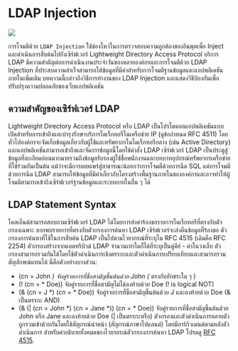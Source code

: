 # LDAP Injection

![](https://dpsvdv74uwwos.cloudfront.net/statics/img/blogposts/ldap-injection.png)

การโจมตีด้วย `LDAP Injection` ใช้ช่องโหว่ในการตรวจสอบความถูกต้องของอินพุตเพื่อ Inject และดำเนินการสืบค้นไปยังเซิร์ฟเวอร์ Lightweight Directory Access Protocol บริการ LDAP มีความสำคัญต่อการดำเนินงานประจำวันของหลายองค์กรและการโจมตีด้วย LDAP Injection ที่ประสบความสำเร็จสามารถให้ข้อมูลที่มีค่าสำหรับการโจมตีฐานข้อมูลและแอปพลิเคชันภายในเพิ่มเติม บทความนี้กล่าวถึงวิธีการทำงานของ LDAP Injection และแสดงวิธีป้องกันเพื่อปรับปรุงความปลอดภัยของเว็บแอปพลิเคชัน

## ความสำคัญของเซิร์ฟเวอร์ LDAP

Lightweight Directory Access Protocol หรือ LDAP เป็นโปรโตคอลแอปพลิเคชันแบบเปิดสำหรับการเข้าถึงและบำรุงรักษาบริการไดเร็กทอรีในเครือข่าย IP (ดูข้อกำหนด RFC 4511) โดยทั่วไปองค์กรจะจัดเก็บข้อมูลเกี่ยวกับผู้ใช้และทรัพยากรในไดเร็กทอรีกลาง (เช่น Active Directory) และแอปพลิเคชันสามารถเข้าถึงและจัดการข้อมูลนี้โดยใช้คำสั่ง LDAP เซิร์ฟเวอร์ LDAP เป็นประตูสู่ข้อมูลที่ละเอียดอ่อนมากมายรวมถึงข้อมูลรับรองผู้ใช้ชื่อพนักงานและบทบาทอุปกรณ์ทรัพยากรเครือข่ายที่ใช้ร่วมกันเป็นต้น แม้ว่าจะมีการเผยแพร่สู่สาธารณะน้อยกว่าการโจมตีด้วยการฉีด SQL แต่การโจมตีด้วยการฉีด LDAP สามารถให้ข้อมูลที่มีค่าเกี่ยวกับโครงสร้างพื้นฐานภายในขององค์กรและอาจทำให้ผู้โจมตีสามารถเข้าถึงเซิร์ฟเวอร์ฐานข้อมูลและระบบภายในอื่น ๆ ได้

## LDAP Statement Syntax

ไคลเอ็นต์สามารถสอบถามเซิร์ฟเวอร์ LDAP ได้โดยการส่งคำร้องขอรายการไดเร็กทอรีที่ตรงกับตัวกรองเฉพาะ หากพบรายการที่ตรงกับตัวกรองการค้นหา LDAP เซิร์ฟเวอร์จะส่งคืนข้อมูลที่ร้องขอ ตัวกรองการค้นหาที่ใช้ในการสืบค้น LDAP เป็นไปตามไวยากรณ์ที่ระบุใน RFC 4515 (เดิมคือ RFC 2254) ตัวกรองสร้างจากแอตทริบิวต์ LDAP จำนวนเท่าใดก็ได้ที่ระบุเป็นคู่คีย์ - ค่าในวงเล็บ ตัวกรองสามารถรวมกันได้โดยใช้ตัวดำเนินการเชิงตรรกะและตัวดำเนินการเปรียบเทียบและสามารถรวมสัญลักษณ์แทนได้ นี่คือตัวอย่างบางส่วน:

- (cn = John *) จับคู่รายการที่ชื่อสามัญขึ้นต้นด้วย John (* ตรงกับอักขระใด ๆ )
- (! (cn = * Doe)) จับคู่รายการที่ชื่อสามัญไม่ได้ลงท้ายด้วย Doe (! is logical NOT)
- (& (cn = J *) (cn = * Doe)) จับคู่รายการที่ชื่อสามัญขึ้นต้นด้วย J และลงท้ายด้วย Doe (& เป็นตรรกะ AND)
- (& (| (cn = John *) (cn = Jane *)) (cn = * Doe)) จับคู่รายการที่ชื่อสามัญขึ้นต้นด้วย John หรือ Jane และลงท้ายด้วย Doe (| เป็นตรรกะหรือ)
ตัวกรองและตัวดำเนินการหลายตัวถูกรวมเข้าด้วยกันโดยใช้สัญกรณ์นำหน้า (สัญกรณ์ภาษาโปแลนด์) โดยมีอาร์กิวเมนต์ตามหลังตัวดำเนินการ สำหรับคำอธิบายทั้งหมดของไวยากรณ์ตัวกรองการค้นหา LDAP โปรดดู [RFC 4515](https://tools.ietf.org/html/rfc4515).
                                                                                                                                                                                                                                                                      
